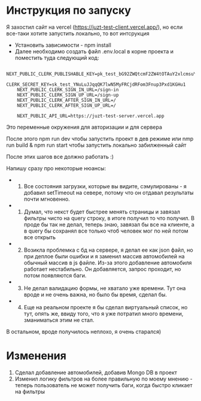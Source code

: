 # Инструкция по запуску
Я захостил сайт на vercel (https://juzt-test-client.vercel.app/), но если все-таки хотите запустить локально, то вот интсрукция

- Установить зависимости - npm install
- Далее необходимо создать файл .env.local в корне проекта и поместить туда следующий код:
```
    NEXT_PUBLIC_CLERK_PUBLISHABLE_KEY=pk_test_bG92ZWQtcmF2ZW4tOTAuY2xlcmsuYWNjb3VudHMuZGV2JA
    CLERK_SECRET_KEY=sk_test_YNuLuJJqqQK7lwN5MyFRCjdRFom3Fnup3Pxd1KGHu1
    NEXT_PUBLIC_CLERK_SIGN_IN_URL=/sign-in
    NEXT_PUBLIC_CLERK_SIGN_UP_URL=/sign-up
    NEXT_PUBLIC_CLERK_AFTER_SIGN_IN_URL=/
    NEXT_PUBLIC_CLERK_AFTER_SIGN_UP_URL=/
    
    NEXT_PUBLIC_API_URL=https://juzt-test-server.vercel.app
```
Это переменные окружения для авторизации и для сервера

После этого npm run dev чтобы запустить проект в дев режиме или nmp run build & npm run start чтобы запустить локально забилженный сайт

После этих шагов все должно работать :)

Напишу сразу про некоторые нюансы:
* 1. Все состояния загрузки, которые вы видите, сэмулированы - я добавил setTimeout на севере, потому что он отдавал результаты почти мгновенно.
* 1. Думал, что некст будет быстрее менять страницы и завязал фильтры чисто на query строку, в итоге получил то что получил. В проде бы так не делал, теперь знаю, завязал бы все на клиенте, 
а в query бы сохранял все только чтоб человек мог по ней потом все открыть
* 2. Возикла проблемка с бд на сервере, я делал ее как json файл, но при деплое были ошибки и я заменил массив автомобилей на обычный массив в js файле. Из-за этого
добавление автомобиля работает нестабильно. Он добавляется, запрос проходит, но потом появляются баги.
* 3. Не делал валидацию формы, не хватало уже времени. Тут она вроде и не очень важна, но было бы время, сделал бы.
* 4. Еще на реальном проекте я бы сделал виртуальный список, но тут, опять же, ввиду того, что я уже потратил много времени, зманиматься этим не стал.

В остальном, вроде получилось неплохо, я очень старался)

# Изменения
1. Сделал добавление автомобилей, добавив Mongo DB в проект
2. Изменил логику фильтров на более правильную по моему мнению - теперь пользователь не может получить баги, когда быстро кликает на фильтры

